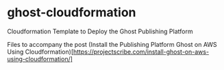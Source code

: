 # ghost-cloudformation
Cloudformation Template to Deploy the Ghost Publishing Platform

Files to accompany the post
(Install the Publishing Platform Ghost on AWS Using Cloudformation)[https://projectscribe.com/install-ghost-on-aws-using-cloudformation/]
